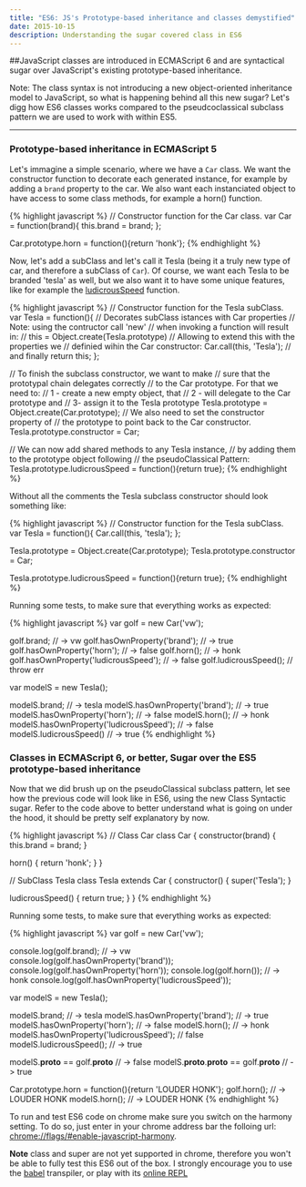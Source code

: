 ```yaml
---
title: "ES6: JS's Prototype-based inheritance and classes demystified"
date: 2015-10-15
description: Understanding the sugar covered class in ES6
---
```


##JavaScript classes are introduced in ECMAScript 6 and are syntactical sugar over JavaScript's existing prototype-based inheritance.

Note: The class syntax is not introducing a new object-oriented inheritance model to JavaScript, so what is happening behind all this new sugar? Let's digg how ES6 classes works compared to the pseudcoclassical subclass pattern we are used to work with within ES5.

* * *

### Prototype-based inheritance in ECMAScript 5

Let's immagine a simple scenario, where we have a `Car` class. We want the constructor function to decorate each generated instance, for example by adding a `brand` property to the car. We also want each instanciated object to have access to some class methods, for example a horn() function.

{% highlight javascript %}
// Constructor function for the Car class.
var Car = function(brand){
  this.brand = brand;
};

Car.prototype.horn = function(){return 'honk'};
{% endhighlight %}

Now, let's add a subClass and let's call it Tesla (being it a truly new type of car, and therefore a subClass of `Car`). Of course, we want each Tesla to be branded 'tesla' as well, but we also want it to have some unique features, like for example the [ludicrousSpeed](http://www.teslamotors.com/blog/three-dog-day) function.

{% highlight javascript %}
// Constructor function for the Tesla subClass.
var Tesla = function(){
  // Decorates subClass istances with Car properties
  // Note: using the contructor call 'new'
  // when invoking a function will result in:
  // this = Object.create(Tesla.prototype)
  // Allowing to extend this with the properties we
  // definied wihin the Car constructor:
  Car.call(this, 'Tesla');
  // and finally return this;
};

// To finish the subclass constructor, we want to make
// sure that the prototypal chain delegates correctly
// to the Car prototype. For that we need to:
// 1 - create a new empty object, that
// 2 - will delegate to the Car prototype and
// 3- assign it to the Tesla prototype
Tesla.prototype = Object.create(Car.prototype);
// We also need to set the constructor property of
// the prototype to point back to the Car constructor.
Tesla.prototype.constructor = Car;

// We can now add shared methods to any Tesla instance,
// by adding them to the prototype object following
// the pseudoClassical Pattern:
Tesla.prototype.ludicrousSpeed = function(){return true};
{% endhighlight %}

Without all the comments the Tesla subclass constructor should look something like:

{% highlight javascript %}
// Constructor function for the Tesla subClass.
var Tesla = function(){
  Car.call(this, 'tesla');
};

Tesla.prototype = Object.create(Car.prototype);
Tesla.prototype.constructor = Car;

Tesla.prototype.ludicrousSpeed = function(){return true};
{% endhighlight %}

Running some tests, to make sure that everything works as expected:

{% highlight javascript %}
var golf = new Car('vw');

golf.brand; // -> vw
golf.hasOwnProperty('brand'); // -> true
golf.hasOwnProperty('horn'); // -> false
golf.horn(); // -> honk
golf.hasOwnProperty('ludicrousSpeed'); // -> false
golf.ludicrousSpeed(); // throw err


var modelS = new Tesla();

modelS.brand; // -> tesla
modelS.hasOwnProperty('brand'); // -> true
modelS.hasOwnProperty('horn'); // -> false
modelS.horn(); // -> honk
modelS.hasOwnProperty('ludicrousSpeed'); // -> false
modelS.ludicrousSpeed() // -> true
{% endhighlight %}

### Classes in ECMAScript 6, or better, Sugar over the ES5 prototype-based inheritance

Now that we did brush up on the pseudoClassical subclass pattern, let see how the previous code will look like in ES6, using the new Class Syntactic sugar. Refer to the code above to better understand what is going on under the hood, it should be pretty self explanatory by now.

{% highlight javascript %}
// Class Car
class Car {
  constructor(brand) {
    this.brand = brand;
  }

  horn() {
    return 'honk';
  }
}

// SubClass Tesla
class Tesla extends Car {
  constructor() {
    super('Tesla');
  }

  ludicrousSpeed() {
    return true;
  }
}
{% endhighlight %}

Running some tests, to make sure that everything works as expected:

{% highlight javascript %}
var golf = new Car('vw');

console.log(golf.brand); // -> vw
console.log(golf.hasOwnProperty('brand'));
console.log(golf.hasOwnProperty('horn'));
console.log(golf.horn()); // -> honk
console.log(golf.hasOwnProperty('ludicrousSpeed'));


var modelS = new Tesla();

modelS.brand; // -> tesla
modelS.hasOwnProperty('brand'); // -> true
modelS.hasOwnProperty('horn'); // -> false
modelS.horn(); // -> honk
modelS.hasOwnProperty('ludicrousSpeed'); // false
modelS.ludicrousSpeed(); // -> true

modelS.__proto__ == golf.__proto__ // -> false
modelS.__proto__.__proto__ == golf.__proto__ // -> true

Car.prototype.horn = function(){return 'LOUDER HONK'};
golf.horn(); // -> LOUDER HONK
modelS.horn(); // -> LOUDER HONK
{% endhighlight %}

To run and test ES6 code on chrome make sure you switch on the harmony setting. To do so, just enter in your chrome address bar the folloing url: [chrome://flags/#enable-javascript-harmony](chrome://flags/#enable-javascript-harmony).

**Note** class and super are not yet supported in chrome, therefore you won't be able to fully test this ES6 out of the box. I strongly encourage you to use the [babel](http://babeljs.io) transpiler, or play with its [online REPL](https://babeljs.io/repl/)
